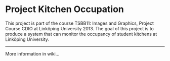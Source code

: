 Project Kitchen Occupation 
==========================

This project is part of the course TSBB11: Images and Graphics, Project Course CDIO at Linköping University 2013. The goal of this project is to produce a system that can monitor the occupancy of student kitchens at Linköping University.

***

More information in wiki...
